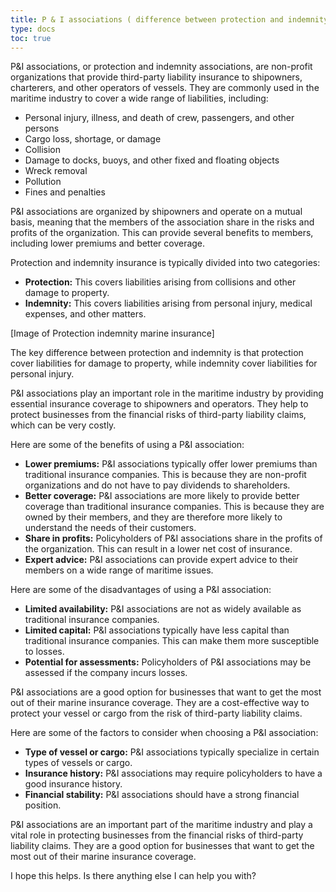 ```yaml
---
title: P & I associations ( difference between protection and indemnity)
type: docs
toc: true
---
```


P&I associations, or protection and indemnity associations, are non-profit organizations that provide third-party liability insurance to shipowners, charterers, and other operators of vessels. They are commonly used in the maritime industry to cover a wide range of liabilities, including:

* Personal injury, illness, and death of crew, passengers, and other persons
* Cargo loss, shortage, or damage
* Collision
* Damage to docks, buoys, and other fixed and floating objects
* Wreck removal
* Pollution
* Fines and penalties

P&I associations are organized by shipowners and operate on a mutual basis, meaning that the members of the association share in the risks and profits of the organization. This can provide several benefits to members, including lower premiums and better coverage.

Protection and indemnity insurance is typically divided into two categories:

* **Protection:** This covers liabilities arising from collisions and other damage to property.
* **Indemnity:** This covers liabilities arising from personal injury, medical expenses, and other matters.

[Image of Protection indemnity marine insurance]

The key difference between protection and indemnity is that protection cover liabilities for damage to property, while indemnity cover liabilities for personal injury.

P&I associations play an important role in the maritime industry by providing essential insurance coverage to shipowners and operators. They help to protect businesses from the financial risks of third-party liability claims, which can be very costly.

Here are some of the benefits of using a P&I association:

* **Lower premiums:** P&I associations typically offer lower premiums than traditional insurance companies. This is because they are non-profit organizations and do not have to pay dividends to shareholders.
* **Better coverage:** P&I associations are more likely to provide better coverage than traditional insurance companies. This is because they are owned by their members, and they are therefore more likely to understand the needs of their customers.
* **Share in profits:** Policyholders of P&I associations share in the profits of the organization. This can result in a lower net cost of insurance.
* **Expert advice:** P&I associations can provide expert advice to their members on a wide range of maritime issues.

Here are some of the disadvantages of using a P&I association:

* **Limited availability:** P&I associations are not as widely available as traditional insurance companies.
* **Limited capital:** P&I associations typically have less capital than traditional insurance companies. This can make them more susceptible to losses.
* **Potential for assessments:** Policyholders of P&I associations may be assessed if the company incurs losses.

P&I associations are a good option for businesses that want to get the most out of their marine insurance coverage. They are a cost-effective way to protect your vessel or cargo from the risk of third-party liability claims.

Here are some of the factors to consider when choosing a P&I association:

* **Type of vessel or cargo:** P&I associations typically specialize in certain types of vessels or cargo.
* **Insurance history:** P&I associations may require policyholders to have a good insurance history.
* **Financial stability:** P&I associations should have a strong financial position.

P&I associations are an important part of the maritime industry and play a vital role in protecting businesses from the financial risks of third-party liability claims. They are a good option for businesses that want to get the most out of their marine insurance coverage.

I hope this helps. Is there anything else I can help you with?

